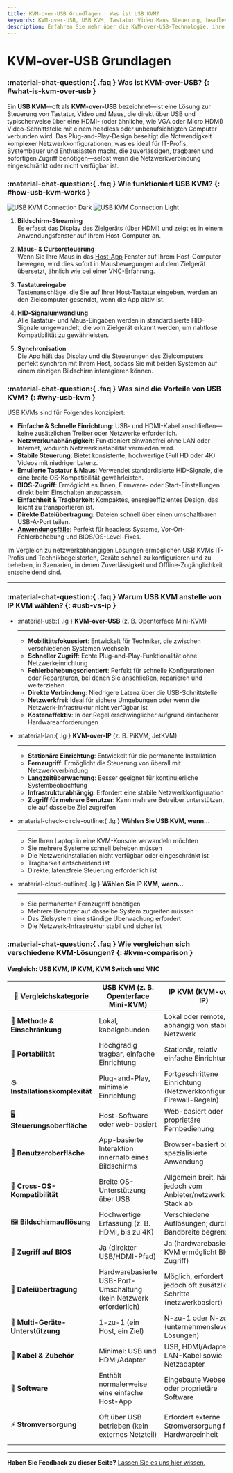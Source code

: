 ```yaml
---
title: KVM-over-USB Grundlagen | Was ist USB KVM?
keywords: KVM-over-USB, USB KVM, Tastatur Video Maus Steuerung, headless Computer, Plug-and-Play, netzwerkunabhängig, IT-Profis, Systembauer, tragbares KVM, BIOS-Zugriff
description: Erfahren Sie mehr über die KVM-over-USB-Technologie, ihre Vorteile und wie sie sich im Vergleich zu anderen KVM-Lösungen verhält. Ideal für IT-Profis und Systembauer, die tragbare und netzwerkunabhängige Gerätesteuerung benötigen.
---
```


# KVM-over-USB Grundlagen

### :material-chat-question:{ .faq } Was ist KVM-over-USB? {: #what-is-kvm-over-usb }

Ein **USB KVM**—oft als **KVM-over-USB** bezeichnet—ist eine Lösung zur Steuerung von Tastatur, Video und Maus, die direkt über USB und typischerweise über eine HDMI- (oder ähnliche, wie VGA oder Micro HDMI) Video-Schnittstelle mit einem headless oder unbeaufsichtigten Computer verbunden wird. Das Plug-and-Play-Design beseitigt die Notwendigkeit komplexer Netzwerkkonfigurationen, was es ideal für IT-Profis, Systembauer und Enthusiasten macht, die zuverlässigen, tragbaren und sofortigen Zugriff benötigen—selbst wenn die Netzwerkverbindung eingeschränkt oder nicht verfügbar ist.

### :material-chat-question:{ .faq } Wie funktioniert USB KVM? {: #how-usb-kvm-works }

![USB KVM Connection Dark](/images/usbkvm/usb-kvm-connect-dark.svg#only-dark)
![USB KVM Connection Light](/images/usbkvm/usb-kvm-connect-light.svg#only-light)

1. **Bildschirm-Streaming**  
   Es erfasst das Display des Zielgeräts (über HDMI) und zeigt es in einem Anwendungsfenster auf Ihrem Host-Computer an.

2. **Maus- & Cursorsteuerung**  
   Wenn Sie Ihre Maus in das [Host-App](/app) Fenster auf Ihrem Host-Computer bewegen, wird dies sofort in Mausbewegungen auf dem Zielgerät übersetzt, ähnlich wie bei einer VNC-Erfahrung.

3. **Tastatureingabe**  
   Tastenanschläge, die Sie auf Ihrer Host-Tastatur eingeben, werden an den Zielcomputer gesendet, wenn die App aktiv ist.

4. **HID-Signalumwandlung**  
   Alle Tastatur- und Maus-Eingaben werden in standardisierte HID-Signale umgewandelt, die vom Zielgerät erkannt werden, um nahtlose Kompatibilität zu gewährleisten.

5. **Synchronisation**  
   Die App hält das Display und die Steuerungen des Zielcomputers perfekt synchron mit Ihrem Host, sodass Sie mit beiden Systemen auf einem einzigen Bildschirm interagieren können.

### :material-chat-question:{ .faq } Was sind die Vorteile von USB KVM? {: #why-usb-kvm }

USB KVMs sind für Folgendes konzipiert:

-   **Einfache & Schnelle Einrichtung**: USB- und HDMI-Kabel anschließen—keine zusätzlichen Treiber oder Netzwerke erforderlich.
-   **Netzwerkunabhängigkeit**: Funktioniert einwandfrei ohne LAN oder Internet, wodurch Netzwerkinstabilität vermieden wird.
-   **Stabile Steuerung**: Bietet konsistente, hochwertige (Full HD oder 4K) Videos mit niedriger Latenz.
-   **Emulierte Tastatur & Maus**: Verwendet standardisierte HID-Signale, die eine breite OS-Kompatibilität gewährleisten.
-   **BIOS-Zugriff**: Ermöglicht es Ihnen, Firmware- oder Start-Einstellungen direkt beim Einschalten anzupassen.
-   **Einfachheit & Tragbarkeit**: Kompaktes, energieeffizientes Design, das leicht zu transportieren ist.
-   **Direkte Dateiübertragung**: Dateien schnell über einen umschaltbaren USB-A-Port teilen.
-   **[Anwendungsfälle](/use-cases)**: Perfekt für headless Systeme, Vor-Ort-Fehlerbehebung und BIOS/OS-Level-Fixes.

Im Vergleich zu netzwerkabhängigen Lösungen ermöglichen USB KVMs IT-Profis und Technikbegeisterten, Geräte schnell zu konfigurieren und zu beheben, in Szenarien, in denen Zuverlässigkeit und Offline-Zugänglichkeit entscheidend sind.

---

### :material-chat-question:{ .faq } Warum USB KVM anstelle von IP KVM wählen? {: #usb-vs-ip }

<div class="grid cards" markdown>

-   :material-usb:{ .lg } **KVM-over-USB** (z. B. Openterface Mini-KVM)

    ***

    -   **Mobilitätsfokussiert**: Entwickelt für Techniker, die zwischen verschiedenen Systemen wechseln
    -   **Schneller Zugriff**: Echte Plug-and-Play-Funktionalität ohne Netzwerkeinrichtung
    -   **Fehlerbehebungsorientiert**: Perfekt für schnelle Konfigurationen oder Reparaturen, bei denen Sie anschließen, reparieren und weiterziehen
    -   **Direkte Verbindung**: Niedrigere Latenz über die USB-Schnittstelle
    -   **Netzwerkfrei**: Ideal für sichere Umgebungen oder wenn die Netzwerk-Infrastruktur nicht verfügbar ist
    -   **Kosteneffektiv**: In der Regel erschwinglicher aufgrund einfacherer Hardwareanforderungen

-   :material-lan:{ .lg } **KVM-over-IP** (z. B. PiKVM, JetKVM)

    ***

    -   **Stationäre Einrichtung**: Entwickelt für die permanente Installation
    -   **Fernzugriff**: Ermöglicht die Steuerung von überall mit Netzwerkverbindung
    -   **Langzeitüberwachung**: Besser geeignet für kontinuierliche Systembeobachtung
    -   **Infrastrukturabhängig**: Erfordert eine stabile Netzwerkkonfiguration
    -   **Zugriff für mehrere Benutzer**: Kann mehrere Betreiber unterstützen, die auf dasselbe Ziel zugreifen

-   :material-check-circle-outline:{ .lg } **Wählen Sie USB KVM, wenn…**

    ***

    -   Sie Ihren Laptop in eine KVM-Konsole verwandeln möchten
    -   Sie mehrere Systeme schnell beheben müssen
    -   Die Netzwerkinstallation nicht verfügbar oder eingeschränkt ist
    -   Tragbarkeit entscheidend ist
    -   Direkte, latenzfreie Steuerung erforderlich ist

-   :material-cloud-outline:{ .lg } **Wählen Sie IP KVM, wenn…**

    ***

    -   Sie permanenten Fernzugriff benötigen
    -   Mehrere Benutzer auf dasselbe System zugreifen müssen
    -   Das Zielsystem eine ständige Überwachung erfordert
    -   Die Netzwerk-Infrastruktur stabil und sicher ist

</div>

### :material-chat-question:{ .faq } Wie vergleichen sich verschiedene KVM-Lösungen? {: #kvm-comparison }

#### Vergleich: USB KVM, IP KVM, KVM Switch und VNC

| 🤔 **Vergleichskategorie**     | **USB KVM (z. B. Openterface Mini-KVM)**              | **IP KVM (KVM-over-IP)**                                | **KVM Switch**                             | **Software KVM / VNC**                       |
| ------------------------------ | ----------------------------------------------------- | ------------------------------------------------------- | ------------------------------------------ | -------------------------------------------- |
| 🎯 **Methode & Einschränkung** | Lokal, kabelgebunden                                   | Lokal oder remote, abhängig von stabilem Netzwerk       | Lokal, kabelgebunden                       | Lokal/Remote, netzwerkabhängig               |
| 🚀 **Portabilität**           | Hochgradig tragbar, einfache Einrichtung              | Stationär, relativ einfache Einrichtung                 | Stationär, oft sperrig                     | Softwarebasiert (keine dedizierte Hardware) |
| ⚙️ **Installationskomplexität** | Plug-and-Play, minimale Einrichtung                   | Fortgeschrittene Einrichtung (Netzwerkkonfiguration, Firewall-Regeln) | Moderate Einrichtung, mehrere Kabel        | Netzwerk- und Softwareeinrichtung kann komplex sein |
| 🖥️ **Steuerungsoberfläche**   | Host-Software oder web-basiert                        | Web-basiert oder proprietäre Fernbedienung             | Physische Schalteroberfläche               | Software-Client auf dem Host                 |
| 👀 **Benutzeroberfläche**      | App-basierte Interaktion innerhalb eines Bildschirms  | Browser-basiert oder spezialisierte Anwendung          | Physischer Schalter, keine dedizierte Software | Softwarebasiert, abhängig vom VNC-Client     |
| 🔄 **Cross-OS-Kompatibilität** | Breite OS-Unterstützung über USB                      | Allgemein breit, hängt jedoch vom Anbieter/netzwerk-Stack ab | Hängt vom Modell ab (USB, VGA, DVI usw.)   | Erfordert Installation kompatibler Software   |
| 🖼️ **Bildschirmauflösung**     | Hochwertige Erfassung (z. B. HDMI, bis zu 4K)         | Verschiedene Auflösungen; durch Bandbreite begrenzt    | Variiert je nach Kabel und Gerätefähigkeiten | Hängt von der Netzwerkgeschwindigkeit und Software ab |
| 🔑 **Zugriff auf BIOS**        | Ja (direkter USB/HDMI-Pfad)                           | Ja (hardwarebasierte IP KVM ermöglicht BIOS-Zugriff)    | Ja                                        | Nein (OS muss laufen)                        |
| 📁 **Dateiübertragung**        | Hardwarebasierte USB-Port-Umschaltung (kein Netzwerk erforderlich) | Möglich, erfordert jedoch oft zusätzliche Schritte (netzwerkbasiert) | Typischerweise nicht verfügbar              | Netzwerkabhängig, abhängig von Software      |
| 🔗 **Multi-Geräte-Unterstützung** | 1-zu-1 (ein Host, ein Ziel)                          | N-zu-1 oder N-zu-N (unternehmenslevel Lösungen)        | 1-zu-N über physische Schalter             | N-zu-N, softwarebasiert über Netzwerk        |
| 🔌 **Kabel & Zubehör**        | Minimal: USB und HDMI/Adapter                          | USB, HDMI/Adapter, LAN-Kabel sowie Netzadapter          | Mehrere Video- und Peripheriekabel        | Netzwerkverbindung erforderlich                |
| 💾 **Software**                | Enthält normalerweise eine einfache Host-App          | Eingebaute Webserver oder proprietäre Software          | Keine zusätzliche Software für grundlegendes Umschalten | VNC-Server auf dem Ziel + Client auf dem Host |
| ⚡️ **Stromversorgung**         | Oft über USB betrieben (kein externes Netzteil)      | Erfordert externe Stromversorgung für Hardwareeinheit    | Erfordert typischerweise externe Stromversorgung | N/A (rein softwarebasiert)                   |

---

**Haben Sie Feedback zu dieser Seite?** [Lassen Sie es uns hier wissen.](https://forms.gle/wmxoR2C1VdG36mT69)